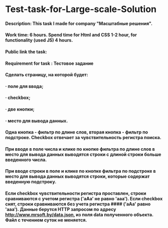 # Test-task-for-Large-scale-Solution

#### Description: This task I made for company "Масштабные решения".
#### Work time: 6 hours. Spend time for Html and CSS 1-2 hour, for functionality (used JS) 4 hours.
#### Public link the task: 

#### Requirement for task : Тестовое задание
#### Сделать страницу, на которой будет:
#### · поле для ввода;
#### · checkbox;
#### · две кнопки;
#### · место для вывода данных.
#### Одна кнопка - фильтр по длине слов, вторая кнопка - фильтр по подстроке. Checkbox отвечает за чувствительность регистра поиска.
#### При вводе в поле числа и клике по кнопке фильтра по длине слов в место для вывода данных выводятся строки с длиной строки больше введенного числа.
#### При вводе строки в поле и клике по кнопке фильтра по подстроке в место для вывода данных выводятся строки, которые содержат введенную подстроку.
#### Если checkbox чувствительности регистра проставлен, строки сравниваются с учетом регистра ('aAa' не равно 'aaa'). Если checkbox снят, строки сравниваются без учета регистра #### ('aAa' равно 'aaa'). Данные берутся HTTP запросом по адресу http://www.mrsoft.by/data.json, из поля data полученного объекта. Файл с течением суток не меняется.
